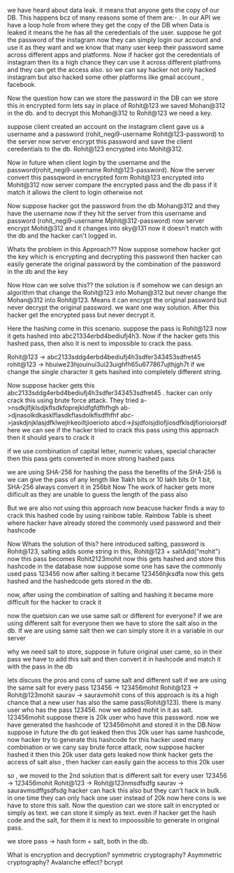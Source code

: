 we have heard about data leak. it means that anyone gets the copy of our DB. This happens bcz of many reasons some of them are:-
. In our API we have a loop hole from where they get the copy of the DB
when Data is leaked it means the he has all the ceredentials of the user. suppose he got the password of the instagram now they can simply login our account and use it as they want
and we know that many user keep their password same across different apps and platforms. 
Now if hacker got the ceredentials of instagram then its a high chance they can use it across different platfroms and they can get the access also.
so we can say hacker not only hacked instagram but also hacked some other platforms like gmail account , facebook.


Now the question how can we store the password in the DB
can we store this in encrypted form lets say in place of Rohit@123 we saved Mohan@312 in the db. and to decrypt this Mohan@312 to Rohit@123 we need a key. 


suppose client created an account on the instagram client gave us a username and a password (rohit_negi9-username  Rohit@123-password) to the server now server encrypt this password and save the client ceredentials to the db.  Rohit@123 encrypted into Mohit@312.

Now in future when client login by the username and the password(rohit_negi9-username  Rohit@123-password). Now the server convert this passqword in encrypted form Rohit@123 encrypted into Mohit@312 now server compare the encrypted pass and the db pass if it match it allows the client to login otherwise not

Now suppose hacker got the password from the db Mohan@312 and they have the username now if they hit the server from this username and password (rohit_negi9-username  Mphit@312-password) now server encrypt Mohit@312 and it changes into sky@131 now it doesn't match with the db and the hacker can't logged in.


Whats the problem in this Approach??
Now suppose somehow hacker got the key which is encrypting and decrypting this password then hacker can easily generate the original password by the combination of the password in the db and the key

Now How can we solve this??
the solution is if somehow we can design an algorithm that change the Rohit@123 into Mohan@312 but never change the Mohan@312 into Rohit@123. Means it can encrypt the original password but never decrypt the original password. we want one way solution. After this hacker get the encrypted pass but never decrypt it.

Here the hashing come in this scenario.
suppose the pass is Rohit@123 now it gets hashed into abc21334erbd4bediufj4h3. Now if the hacker gets this hashed pass, then also it is next to impossible to crack the pass.

Rohit@123 -> abc2133sddg4erbd4bediufj4h3sdfer343453sdfret45
rohit@123 -> hbuiwe23hjouinui3ui23uighfh65u677867ujthjgh7t
if we change the single character it gets hashed into completely different string.

Now suppose hacker gets this abc2133sddg4erbd4bediufj4h3sdfer343453sdfret45 . hacker can only crack this using brute force attack. They tried
a->nsdkjlfjklsdjkflsdkfoprejkldfgfdfhfhgh
ab->djnasolkdkasklflasdkflasdolkflsdfhfhf
abc->jaskdjnjklasjdfklwejlrkeoiltjioerioto
abcd->jlsjdfoisjdiofjiosdfklsdjfiorioiorsdf
here we can see if the hacker tried to crack this pass using this approach then it should years to crack it

if we use combination of capital letter, numeric values, special character then this pass gets converted in more strong hashed pass

we are using SHA-256 for hashing the pass
the benefits of the SHA-256 is we can give the pass of any length like 1lakh bits or 10 lakh bits 0r 1 bit, SHA-256 always convert it in 256bit 
Now The work of hacker gets more diificult as they are unable to guess the length of the pass also

But we are also not using this approach now beacuse hacker finds a way to crack this hashed code by using rainbow table.
Rainbow Table is sheet where hacker have already stored the commonly used password and their hashcode

Now Whats the solution of this?
here introduced salting, password is Rohit@123, salting adds some string in this, Rohit@123 + saltAdd("mohit") now this pass becomes Rohit2123mohit now this gets hashed and store this hashcode in the database
now suppose some one has save the commonly used pass 123456 now after salting it became 123456hjksdfa now this gets hashed and the hashedcode gets stored in the db. 

now, after using the combination of salting and hashing it became more difficult for the hacker to crack it 

now the quetsion can we use same salt or different for everyone?
if we are using different salt for everyone then we have to store the salt also in the db. If we are using same salt then we can simply store it in a variable in our server 

why we need salt to store, suppose in future original user came, so in their pass we have to add this salt and then convert it in hashcode and match it with the pass in the db


lets discuss the pros and cons of same salt and different salt
if we are using the same salt for every pass
123456 -> 123456mohit
Rohit@123 -> Rohit@123mohit
saurav -> sauravmohit
cons of this approach is its a high chance that a new user has also the same pass(Rohit@123). 
there is many user who has the pass 123456. now we added mohit in it as salt. 123456mohit suppose there is 20k user who have this password. now we have generated the hashcode of 123456mohit and stored it in the DB.Now suppose in future the db got leaked then this 20k user has same hashcode, now hacker try to generate this hashcode for this hacker used many combination or we cany say brute force attack, now suppose hacker hashed it then this 20k user data gets leaked now think hacker gets the access of salt also , then hacker can easily gain the access to this 20k user

so , we moved to the 2nd solution that is different salt for every user
123456 -> 123456mohit
Rohit@123 -> Rohit@123nmsdfsdfg
saurav -> sauravmsdffgsdfsdg
hacker can hack this also but they can't hack in bulk. in one time they can only hack one user instead of 20k
now here cons is we have to store this salt. Now the question can we store salt in encrypted or simply as text. 
we can store it simply as text. even if hacker get the hash code and the salt, for them it is next to impoossible to generate in original pass.

we store pass -> hash form + salt, both in the db.

What is encryption and decryption?
symmetric cryptography?
Asymmetric cryptography?
Avalanche effect?
bcrypt